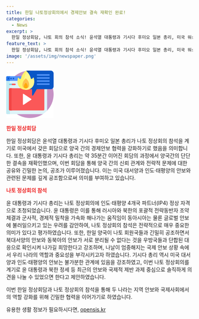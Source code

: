 ```yaml
---
title: 한일 나토정상회의에서 경제안보 결속 재확인 완료!
categories:
  - News
excerpt: >
  한일 정상회담, 나토 회의 참석 소식! 윤석열 대통령과 기시다 후미오 일본 총리, 미국 워싱턴DC에서 경제안보 협력 강화 방안 논의. 약 35분간의 회담 후, 두 정상은 나토 회의 및 IP4 파트너 초청에 대한 결속 강조. 윤 대통령은 러시아-북한 동향에 대한 우려 표명, 나토 참석의 전략적 중요성 강조. 기시다 총리는 미국-인도-태평양 안보의 관련성 강조, 윤 대통령의 북한 정세에 대한 솔직한 의견 공유 제안.
feature_text: >
  한일 정상회담, 나토 회의 참석 소식! 윤석열 대통령과 기시다 후미오 일본 총리, 미국 워싱턴DC에서 경제안보 협력 강화 방안 논의. 약 35분간의 회담 후, 두 정상은 나토 회의 및 IP4 파트너 초청에 대한 결속 강조. 윤 대통령은 러시아-북한 동향에 대한 우려 표명, 나토 참석의 전략적 중요성 강조. 기시다 총리는 미국-인도-태평양 안보의 관련성 강조, 윤 대통령의 북한 정세에 대한 솔직한 의견 공유 제안.
image: '/assets/img/newspaper.png'
---
```


<p><img src="/assets/img/news.png" alt="rentncar 속보" /></p>

<p><b><span style="color: #ee2323;">한일 정상회담</span></b></p>

<p>한일 정상회담은 윤석열 대통령과 기시다 후미오 일본 총리가 나토 정상회의 참석을 계기로 미국에서 갖은 회담으로 양국 간의 경제안보 협력을 강화하기로 했음을 의미합니다. 또한, 윤 대통령과 기시다 총리는 약 35분간 이어진 회담의 과정에서 양국간의 단단한 결속을 재확인했으며, 이번 회담을 통해 양국 간의 신뢰 관계와 전략적 문제에 대한 공유와 긴밀한 논의, 공조가 이루어졌습니다. 이는 미국 대서양과 인도·태평양의 안보와 관련된 문제를 깊게 공조함으로써 의미를 부여하고 있습니다. </p>

<p><b><span style="color: #ee2323;">나토 정상회의 참석</span></b></p>

<p>윤 대통령과 기시다 총리는 나토 정상회의에 인도·태평양 4개국 파트너(IP4) 정상 자격으로 초청되었습니다. 윤 대통령은 이를 통해 러시아와 북한의 포괄적 전략동반자 조약 체결과 군사적, 경제적 밀착을 가속화 해나가는 움직임이 동아시아는 물론 글로벌 안보에 불러일으키고 있는 우려를 감안하여, 나토 정상회의 참석은 전략적으로 매우 중요한 의미가 있다고 평가하였습니다. 또한, 한일 양국이 나토 회원국들과 긴밀히 공조하면서 북대서양의 안보와 동북아의 안보가 서로 분리될 수 없다는 것을 우방국들과 단합된 대응으로 확인시켜 나가길 희망한다고 강조하며, 나날이 엄중해지는 국제 안보 상황 속에서 우리 나라의 역할과 중요성을 부각시키고자 하였습니다. 기시다 총리 역시 미국 대서양과 인도·태평양의 안보는 불가분한 관계에 있음을 강조하였고, 이번 나토 정상회의를 계기로 윤 대통령과 북한 정세 등 최근의 안보와 국제적 제반 과제 중심으로 솔직하게 의견을 나눌 수 있었으면 한다고 제안하였습니다.</p>

<p>이번 한일 정상회담과 나토 정상회의 참석을 통해 두 나라는 지역 안보와 국제사회에서의 역할 강화를 위해 긴밀한 협력을 이어가기로 하였습니다.</p>
유용한 생활 정보가 필요하시다면, <a href="https://opensis.kr" rel="dofollow">opensis.kr</a>


